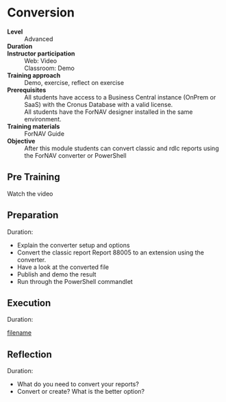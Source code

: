# Conversion
<dl>
  <dt><b>Level</b></dt>
  <dd>Advanced</dd>
  <dt><b>Duration</b></dt>
  <dd></dd>
  <dt><b>Instructor participation</b></dt>
  <dd>Web: Video<br>Classroom: Demo</dd>
  <dt><b>Training approach</b></dt>
  <dd>Demo, exercise, reflect on exercise</dd>
  <dt><b>Prerequisites</b></dt>
  <dd>All students have access to a Business Central instance (OnPrem or SaaS) with the Cronus Database with a valid license. <br> All students have the ForNAV designer installed in the same environment.</dd>
  <dt><b>Training materials</b></dt>
  <dd>ForNAV Guide</dd>
  <dt><b>Objective</b></dt>
  <dd>After this module students can convert classic and rdlc reports using the ForNAV converter or PowerShell</dd>
</dl>

## Pre Training
Watch the video []()

## Preparation
Duration:

* Explain the converter setup and options
* Convert the classic report Report 88005 to an extension using the converter.
* Have a look at the converted file
* Publish and demo the result
* Run through the PowerShell commandlet

## Execution
Duration:

[filename](../../Exercises/Conversion.Exercise.md ':include')

## Reflection
Duration:

* What do you need to convert your reports?
* Convert or create? What is the better option?
